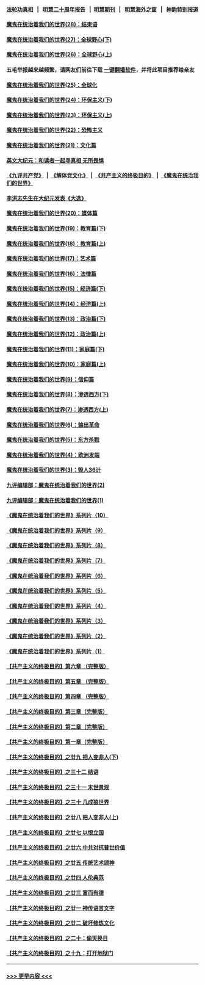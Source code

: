 #### [法轮功真相](https://github.com/gfw-breaker/truth/blob/master/README.md?t=0) &nbsp;&nbsp;|&nbsp;&nbsp; [明慧二十周年报告](https://github.com/gfw-breaker/mh-reports/blob/master/README.md?t=0) &nbsp;&nbsp;|&nbsp;&nbsp;[明慧期刊](https://github.com/gfw-breaker/mh-qikan) &nbsp;&nbsp;|&nbsp;&nbsp; [明慧海外之窗](https://github.com/gfw-breaker/mh-news/blob/master/README.md?t=0) &nbsp;&nbsp;|&nbsp;&nbsp; [神韵特别报道](https://github.com/gfw-breaker/mh-news/blob/master/shenyun.md?t=0)
#### [魔鬼在统治着我们的世界(28)：结束语](../pages/nsc422/n10936246.md?t=07220351) 
#### [魔鬼在统治着我们的世界(27)：全球野心(下)](../pages/nsc422/n10928319.md?t=07220351) 
#### [魔鬼在统治着我们的世界(26)：全球野心(上)](../pages/nsc422/n10900318.md?t=07220351) 
#### 五毛举报越来越频繁，请网友们前往下载 [一键翻墙软件](https://github.com/gfw-breaker/ssr-accounts)，并将此项目推荐给亲友
#### [魔鬼在统治着我们的世界(25)：全球化](../pages/nsc422/n10788205.md?t=07220351) 
#### [魔鬼在统治着我们的世界(24)：环保主义(下)](../pages/nsc422/n10695307.md?t=07220351) 
#### [魔鬼在统治着我们的世界(23)：环保主义(上)](../pages/nsc422/n10688613.md?t=07220351) 
#### [魔鬼在统治着我们的世界(22)：恐怖主义](../pages/nsc422/n10614727.md?t=07220351) 
#### [魔鬼在统治着我们的世界(21)：文化篇](../pages/nsc422/n10597706.md?t=07220351) 
#### [英文大纪元：和读者一起寻真相 无所畏惧](../pages/nsc422/n12542027.md?t=07220351) 
#### [《九评共产党》](https://github.com/begood0513/9ping.md/blob/master/README.md) &nbsp;|&nbsp; [《解体党文化》](../../../../jtdwh.md/blob/master/README.md)  &nbsp;|&nbsp; [《共产主义的终极目的》](../../../../gczydzjmd.md/blob/master/README.md) &nbsp;|&nbsp; [《魔鬼在统治我们的世界》](../../../../mgztzwmdsj.md/blob/master/README.md) 
#### [李洪志先生在大纪元发表《大选》](../pages/nsc422/n12534746.md?t=07220351) 
#### [魔鬼在统治着我们的世界(20)：媒体篇](../pages/nsc422/n10586579.md?t=07220351) 
#### [魔鬼在统治着我们的世界(19)：教育篇(下)](../pages/nsc422/n10564808.md?t=07220351) 
#### [魔鬼在统治着我们的世界(18)：教育篇(上)](../pages/nsc422/n10526970.md?t=07220351) 
#### [魔鬼在统治着我们的世界(17)：艺术篇](../pages/nsc422/n10499093.md?t=07220351) 
#### [魔鬼在统治着我们的世界(16)：法律篇](../pages/nsc422/n10485969.md?t=07220351) 
#### [魔鬼在统治着我们的世界(15)：经济篇(下)](../pages/nsc422/n10469975.md?t=07220351) 
#### [魔鬼在统治着我们的世界(14)：经济篇(上)](../pages/nsc422/n10457370.md?t=07220351) 
#### [魔鬼在统治着我们的世界(13)：政治篇(下)](../pages/nsc422/n10448270.md?t=07220351) 
#### [魔鬼在统治着我们的世界(12)：政治篇(上)](../pages/nsc422/n10444576.md?t=07220351) 
#### [魔鬼在统治着我们的世界(11)：家庭篇(下)](../pages/nsc422/n10440961.md?t=07220351) 
#### [魔鬼在统治着我们的世界(10)：家庭篇(上)](../pages/nsc422/n10435448.md?t=07220351) 
#### [魔鬼在统治着我们的世界(9)：信仰篇](../pages/nsc422/n10432159.md?t=07220351) 
#### [魔鬼在统治着我们的世界(8)：渗透西方(下)](../pages/nsc422/n10429603.md?t=07220351) 
#### [魔鬼在统治着我们的世界(7)：渗透西方(上)](../pages/nsc422/n10426013.md?t=07220351) 
#### [魔鬼在统治着我们的世界(6)：输出革命](../pages/nsc422/n10421536.md?t=07220351) 
#### [魔鬼在统治着我们的世界(5)：东方杀戮](../pages/nsc422/n10417707.md?t=07220351) 
#### [魔鬼在统治着我们的世界(4)：欧洲发端](../pages/nsc422/n10414890.md?t=07220351) 
#### [魔鬼在统治着我们的世界(3)：毁人36计](../pages/nsc422/n10411583.md?t=07220351) 
#### [九评编辑部：魔鬼在统治着我们的世界(2)](../pages/nsc422/n10410036.md?t=07220351) 
#### [九评编辑部：魔鬼在统治着我们的世界(1)](../pages/nsc422/n10406825.md?t=07220351) 
#### [《魔鬼在统治着我们的世界》系列片（10）](../pages/nsc422/n12292670.md?t=07220351) 
#### [《魔鬼在统治着我们的世界》系列片（9）](../pages/nsc422/n12290859.md?t=07220351) 
#### [《魔鬼在统治着我们的世界》系列片（8）](../pages/nsc422/n12287445.md?t=07220351) 
#### [《魔鬼在统治着我们的世界》系列片（7）](../pages/nsc422/n12283425.md?t=07220351) 
#### [《魔鬼在统治着我们的世界》系列片（6）](../pages/nsc422/n12282314.md?t=07220351) 
#### [《魔鬼在统治着我们的世界》系列片（5）](../pages/nsc422/n12281419.md?t=07220351) 
#### [《魔鬼在统治着我们的世界》系列片（4）](../pages/nsc422/n12274024.md?t=07220351) 
#### [《魔鬼在统治着我们的世界》系列片（3）](../pages/nsc422/n12271322.md?t=07220351) 
#### [《魔鬼在统治着我们的世界》系列片（2）](../pages/nsc422/n12269049.md?t=07220351) 
#### [《魔鬼在统治着我们的世界》系列片（1）](../pages/nsc422/n12267575.md?t=07220351) 
#### [【共产主义的终极目的】第六章 （完整版）](../pages/nsc422/n11428913.md?t=07220351) 
#### [【共产主义的终极目的】第五章 （完整版）](../pages/nsc422/n11428912.md?t=07220351) 
#### [【共产主义的终极目的】第四章 （完整版）](../pages/nsc422/n11428907.md?t=07220351) 
#### [【共产主义的终极目的】第三章（完整版）](../pages/nsc422/n11428848.md?t=07220351) 
#### [【共产主义的终极目的】第二章（完整版）](../pages/nsc422/n11428831.md?t=07220351) 
#### [【共产主义的终极目的】第一章（完整版）](../pages/nsc422/n11417651.md?t=07220351) 
#### [【共产主义的终极目的】之廿九 把人变非人(下)](../pages/nsc422/n11344140.md?t=07220351) 
#### [【共产主义的终极目的】之三十二 结语](../pages/nsc422/n11360535.md?t=07220351) 
#### [【共产主义的终极目的】之三十一 末世景观](../pages/nsc422/n11351129.md?t=07220351) 
#### [【共产主义的终极目的】之三十 几成狼世界](../pages/nsc422/n11348280.md?t=07220351) 
#### [【共产主义的终极目的】之廿八 把人变非人(上)](../pages/nsc422/n11340492.md?t=07220351) 
#### [【共产主义的终极目的】之廿七 以恨立国](../pages/nsc422/n11336944.md?t=07220351) 
#### [【共产主义的终极目的】之廿六 中共对抗普世价值](../pages/nsc422/n11324785.md?t=07220351) 
#### [【共产主义的终极目的】之廿五 传统艺术颂神](../pages/nsc422/n11296396.md?t=07220351) 
#### [【共产主义的终极目的】之廿四 人伦典范](../pages/nsc422/n11296397.md?t=07220351) 
#### [【共产主义的终极目的】之廿三 富而有德](../pages/nsc422/n11283598.md?t=07220351) 
#### [【共产主义的终极目的】之廿一 神传语言文字](../pages/nsc422/n11263265.md?t=07220351) 
#### [【共产主义的终极目的】之廿二 破坏修炼文化](../pages/nsc422/n11245728.md?t=07220351) 
#### [【共产主义的终极目的】之二十：偷天换日](../pages/nsc422/n11238846.md?t=07220351) 
#### [【共产主义的终极目的】之十九：打开地狱门](../pages/nsc422/n11206376.md?t=07220351) 

----
#### [ >>> 更早内容 <<< ](../indexes/nsc422-earlier.md)
